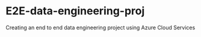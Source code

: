 # E2E-data-engineering-proj
Creating an end to end data engineering project using Azure Cloud Services
